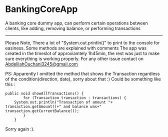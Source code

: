 # BankingCoreApp
A banking core dummy app, can perform certain operations between clients, like adding, removing balance, or performing transactions

--------------------
Please Note, There a lot of "System.out.println()" to print to the console for easiness.
Some methods are explained with comments
The app was created in the timeslot of approxiamtely 1h45min, the rest was just to make sure everything is working properly.
For any other issue contact on AbdelilahOuchani3245@gmail.com


PS: Apparently I omitted the method that shows the Transaction regardless of the condition(direction, date), sorry about that :)
Could be something like this :
```
public void showAllTransactions() {
		for (Transaction transaction : transactions) {
	System.out.println("Transaction of amount "+ transaction.getAmount()+" and balance was+" transaction.getCurrentBalance());
		}
	}
  ```
  Sorry again :).

